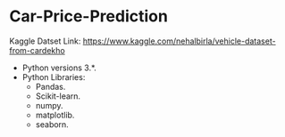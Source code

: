 # Car-Price-Prediction

Kaggle Datset Link:
https://www.kaggle.com/nehalbirla/vehicle-dataset-from-cardekho

- Python versions 3.*.
- Python Libraries:
    - Pandas.
    - Scikit-learn.
    - numpy.
    - matplotlib.
    - seaborn.
